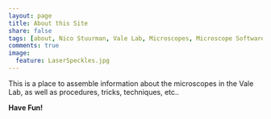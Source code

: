 ```yaml
---
layout: page
title: About this Site
share: false
tags: [about, Nico Stuurman, Vale Lab, Microscopes, Microscope Software]
comments: true
image:
  feature: LaserSpeckles.jpg
---
```


This is a place to assemble information about the microscopes in the Vale Lab, as well as procedures, tricks, techniques, etc.. 


**Have Fun!**
